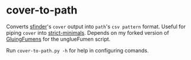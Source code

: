 # cover-to-path
 Converts [sfinder](https://github.com/knewjade/solution-finder)'s `cover` output into `path`'s `csv pattern` format. Useful for piping `cover` into [strict-minimals](https://github.com/eight04/sfinder-strict-minimal).
 Depends on my forked version of [GluingFumens](https://github.com/Hillosanation/GluingFumens/releases/tag/v0.0.2) for the unglueFumen script.

 Run `cover-to-path.py -h` for help in configuring comands.